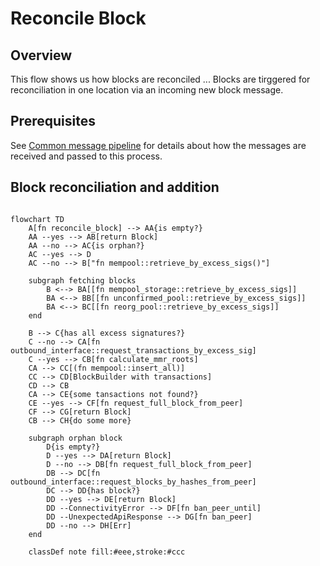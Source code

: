 # Reconcile Block

## Overview
This flow shows us how blocks are reconciled  ...
Blocks are tirggered for reconciliation in one location via an incoming new block message.

## Prerequisites

See [Common message pipeline](common_message_pipeline.md) for details about how the messages are received and passed to this process.


## Block reconciliation and addition


```mermaid

flowchart TD
    A[fn reconcile_block] --> AA{is empty?}
    AA --yes --> AB[return Block]
    AA --no --> AC{is orphan?}
    AC --yes --> D
    AC --no --> B["fn mempool::retrieve_by_excess_sigs()"]
    
    subgraph fetching blocks
        B <--> BA[[fn mempool_storage::retrieve_by_excess_sigs]]
        BA <--> BB[[fn unconfirmed_pool::retrieve_by_excess_sigs]]
        BA <--> BC[[fn reorg_pool::retrieve_by_excess_sigs]]
    end
    
    B --> C{has all excess signatures?}
    C --no --> CA[fn outbound_interface::request_transactions_by_excess_sig]
    C --yes --> CB[fn calculate_mmr_roots]
    CA --> CC[(fn mempool::insert_all)]
    CC --> CD[BlockBuilder with transactions]
    CD --> CB
    CA --> CE{some tansactions not found?}
    CE --yes --> CF[fn request_full_block_from_peer]
    CF --> CG[return Block]
    CB --> CH{do some more}

    subgraph orphan block
        D{is empty?}
        D --yes --> DA[return Block]
        D --no --> DB[fn request_full_block_from_peer]
        DB --> DC[fn outbound_interface::request_blocks_by_hashes_from_peer]
        DC --> DD{has block?}
        DD --yes --> DE[return Block]
        DD --ConnectivityError --> DF[fn ban_peer_until]
        DD --UnexpectedApiResponse --> DG[fn ban_peer]
        DD --no --> DH[Err]
    end
    
    classDef note fill:#eee,stroke:#ccc
```